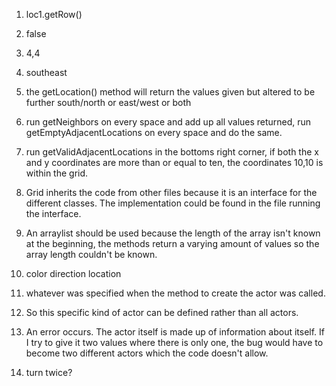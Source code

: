 1. loc1.getRow()
2. false
3. 4,4
4. southeast
5. the getLocation() method will return the values given but altered to be further south/north or east/west or both

1. run getNeighbors on every space and add up all values returned, run getEmptyAdjacentLocations on every space and do the same.
2. run getValidAdjacentLocations in the bottoms right corner, if both the x and y coordinates are more than or equal to ten, the coordinates 10,10 is within the grid.
3. Grid inherits the code from other files because it is an interface for the different classes. The implementation could be found in the file running the interface.
4. An arraylist should be used because the length of the array isn't known at the beginning, the methods return a varying amount of values so the array length couldn't be known.

1. color direction location
2. whatever was specified when the method to create the actor was called.
3. So this specific kind of actor can be defined rather than all actors.
4. An error occurs. The actor itself is made up of information about itself. If I try to give it two values where there is only one, the bug would have to become two different actors which the code doesn't allow.
5. turn twice?

